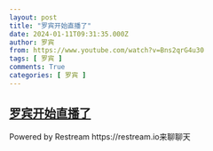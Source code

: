 ```yaml
---
layout: post
title: "罗宾开始直播了"
date: 2024-01-11T09:31:35.000Z
author: 罗宾
from: https://www.youtube.com/watch?v=Bns2qrG4u30
tags: [ 罗宾 ]
comments: True
categories: [ 罗宾 ]
---
```

<!--1704965495000-->
[罗宾开始直播了](https://www.youtube.com/watch?v=Bns2qrG4u30)
------

<div>
Powered by Restream https://restream.io来聊聊天
</div>
